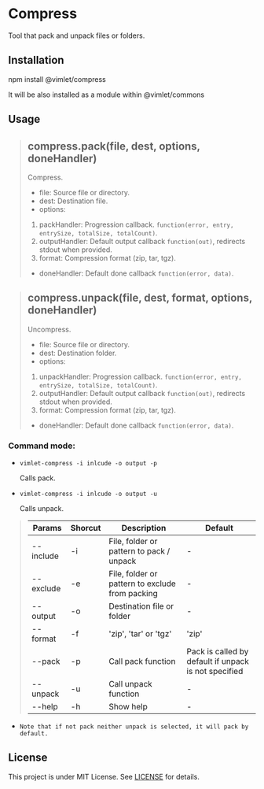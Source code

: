 # Compress

Tool that pack and unpack files or folders.

## Installation

npm install @vimlet/compress

It will be also installed as a module within @vimlet/commons

## Usage

>## compress.pack(file, dest, options, doneHandler)
>
>Compress.
>
>* file: Source file or directory.
>* dest: Destination file.
>* options: 
>1. packHandler: Progression callback. `function(error, entry, entrySize, totalSize, totalCount)`.
>2. outputHandler: Default output callback `function(out)`, redirects stdout when provided.
>3. format: Compression format (zip, tar, tgz).
>* doneHandler: Default done callback `function(error, data)`.


>## compress.unpack(file, dest, format, options, doneHandler)
>
>Uncompress.
>
>* file: Source file or directory.
>* dest: Destination folder.
>* options: 
>1. unpackHandler: Progression callback. `function(error, entry, entrySize, totalSize, totalCount)`.
>2. outputHandler: Default output callback `function(out)`, redirects stdout when provided.
>3. format: Compression format (zip, tar, tgz).
>* doneHandler: Default done callback `function(error, data)`.

### Command mode:

* `vimlet-compress -i inlcude -o output -p`
    
    Calls pack.

* `vimlet-compress -i inlcude -o output -u`
    
    Calls unpack.

> |Params|Shorcut|Description|Default|
> |---|---|---|---|
> |--include|-i|File, folder or pattern to pack / unpack|-|
> |--exclude|-e|File, folder or pattern to exclude from packing|-|
> |--output|-o|Destination file or folder|-|
> |--format|-f|'zip', 'tar' or 'tgz'|'zip'|
> |--pack|-p|Call pack function|Pack is called by default if unpack is not specified|
> |--unpack|-u|Call unpack function|-|
> |--help|-h|Show help|-|
* `Note that if not pack neither unpack is selected, it will pack by default.`


## License
This project is under MIT License. See [LICENSE](https://github.com/vimlet/vimlet-commons/blob/master/LICENSE) for details.
